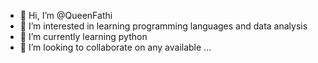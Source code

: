 - 👋 Hi, I’m @QueenFathi
- 👀 I’m interested in learning programming languages and data analysis
- 🌱 I’m currently learning python
- 💞️ I’m looking to collaborate on any available ...

<!---
QueenFathi/QueenFathi is a ✨ special ✨ repository because its `README.md` (this file) appears on your GitHub profile.
You can click the Preview link to take a look at your changes.
--->
